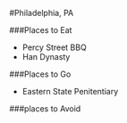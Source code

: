 #Philadelphia, PA

###Places to Eat
- Percy Street BBQ
- Han Dynasty

###Places to Go
- Eastern State Penitentiary

###places to Avoid
